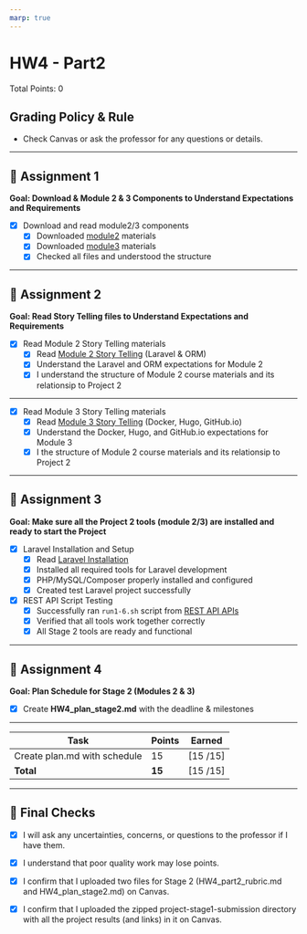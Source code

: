 ```yaml
---
marp: true
---
```


# HW4 - Part2

Total Points: 0

## Grading Policy & Rule

- Check Canvas or ask the professor for any questions or details.

---

## 🔹 Assignment 1

**Goal: Download & Module 2 & 3 Components to Understand Expectations and Requirements**

- [X] Download and read module2/3 components
  - [X] Downloaded [module2](https://github.com/nkuase/ase230/tree/main/module2) materials
  - [X] Downloaded [module3](https://github.com/nkuase/ase230/tree/main/module3) materials
  - [X] Checked all files and understood the structure

---

## 🔹 Assignment 2

**Goal: Read Story Telling files to Understand Expectations and Requirements**

- [X] Read Module 2 Story Telling materials
  - [X] Read [Module 2 Story Telling](https://github.com/nkuase/ase230/tree/main/module2/pdf/0_story_telling) (Laravel & ORM)
  - [X] Understand the Laravel and ORM expectations for Module 2
  - [X] I understand the structure of Module 2 course materials and its relationsip to Project 2

---

- [X] Read Module 3 Story Telling materials  
  - [X] Read [Module 3 Story Telling](https://github.com/nkuase/ase230/tree/main/module3/pdf/0_story_tellings) (Docker, Hugo, GitHub.io)
  - [X] Understand the Docker, Hugo, and GitHub.io expectations for Module 3
  - [X] I the structure of Module 2 course materials and its relationsip to Project 2

---

## 🔹 Assignment 3

**Goal: Make sure all the Project 2 tools (module 2/3) are installed and ready to start the Project**

- [X] Laravel Installation and Setup
  - [X] Read [Laravel Installation](https://github.com/nkuase/ase230/blob/main/module2/pdf/1_Laravel/2.%20Laravel%20Installation%20and%20Project%20Structure.pdf)
  - [X] Installed all required tools for Laravel development
  - [X] PHP/MySQL/Composer properly installed and configured
  - [X] Created test Laravel project successfully

- [X] REST API Script Testing
  - [X] Successfully ran `run1-6.sh` script from [REST API APIs](https://github.com/nkuase/ase230/tree/main/module2/code/1_Laravel/6.%20Making%20REST%20APIs)
  - [X] Verified that all tools work together correctly
  - [X] All Stage 2 tools are ready and functional

---

## 🔹 Assignment 4

**Goal: Plan Schedule for Stage 2 (Modules 2 & 3)**

- [X] Create **HW4_plan_stage2.md** with the deadline & milestones

---

| Task                              | Points | Earned |
|-----------------------------------|--------|--------|
| Create plan.md with schedule      | 15     | [15 /15] |
| **Total**                         | **15** | [15 /15] |

---

## 🏁 Final Checks

- [X] I will ask any uncertainties, concerns, or questions to the professor if I have them.
- [X] I understand that poor quality work may lose points.  
- [X] I confirm that I uploaded two files for Stage 2 (HW4_part2_rubric.md and HW4_plan_stage2.md) on Canvas.
- [X] I confirm that I uploaded the zipped project-stage1-submission directory with all the project results (and links) in it on Canvas.


